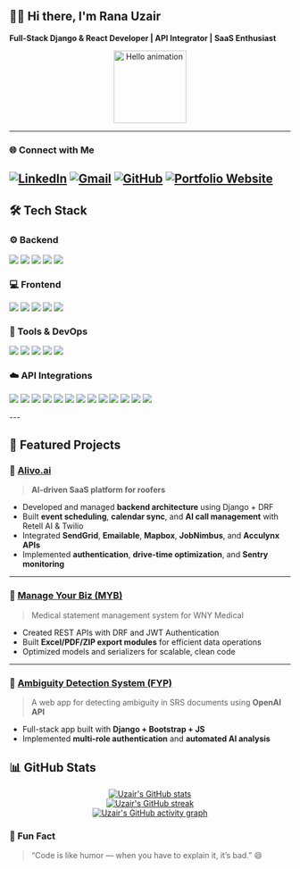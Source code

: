 ## 🧑‍💻 Hi there, I'm **Rana Uzair**  
**Full-Stack Django & React Developer | API Integrator | SaaS Enthusiast**

<p align="center">
<img src="https://media.giphy.com/media/1fhj2FW0661V3Nb2Me/giphy.gif" width="130" alt="Hello animation">
</p>

---
### 🌐 Connect with Me
[![LinkedIn](https://img.shields.io/badge/LinkedIn-0077B5?style=for-the-badge&logo=linkedin&logoColor=white)](https://pk.linkedin.com/in/rana-uzair-983773279) 
[![Gmail](https://img.shields.io/badge/Email-D14836?style=for-the-badge&logo=gmail&logoColor=white)](mailto:ranauzair686@gmail.com)
[![GitHub](https://img.shields.io/badge/GitHub-171515?style=for-the-badge&logo=github&logoColor=white)](https://github.com/Ranauzair686)
[![Portfolio Website](https://img.shields.io/badge/Portfolio%20Website-00bcd4?style=for-the-badge&logo=google-chrome&logoColor=white)](https://ranauzair.netlify.app/)
---

## 🛠️ Tech Stack

### ⚙️ Backend
<p>
<img src="https://img.shields.io/badge/Python-3776AB?style=for-the-badge&logo=python&logoColor=white" />
<img src="https://img.shields.io/badge/Django-092E20?style=for-the-badge&logo=django&logoColor=white" />
<img src="https://img.shields.io/badge/DRF-ff1709?style=for-the-badge&logo=django&logoColor=white" />
<img src="https://img.shields.io/badge/MySQL-005C84?style=for-the-badge&logo=mysql&logoColor=white" />
<img src="https://img.shields.io/badge/SQLite-003B57?style=for-the-badge&logo=sqlite&logoColor=white" />
</p>

### 💻 Frontend
<p>
<img src="https://img.shields.io/badge/React-20232A?style=for-the-badge&logo=react&logoColor=61DAFB" />
<img src="https://img.shields.io/badge/JavaScript-F7DF1E?style=for-the-badge&logo=javascript&logoColor=000" />
<img src="https://img.shields.io/badge/HTML5-E34F26?style=for-the-badge&logo=html5&logoColor=white" />
<img src="https://img.shields.io/badge/CSS3-1572B6?style=for-the-badge&logo=css3&logoColor=white" />
<img src="https://img.shields.io/badge/Bootstrap-563D7C?style=for-the-badge&logo=bootstrap&logoColor=white" />
</p>

### 🧩 Tools & DevOps
<p>
<img src="https://img.shields.io/badge/Git-F05032?style=for-the-badge&logo=git&logoColor=white" />
<img src="https://img.shields.io/badge/GitHub-171515?style=for-the-badge&logo=github&logoColor=white" />
<img src="https://img.shields.io/badge/Docker-2CA5E0?style=for-the-badge&logo=docker&logoColor=white" />
<img src="https://img.shields.io/badge/Sentry-362D59?style=for-the-badge&logo=sentry&logoColor=white" />
<img src="https://img.shields.io/badge/Postman-FF6C37?style=for-the-badge&logo=postman&logoColor=white" />
</p>

### ☁️ API Integrations
<p>
<img src="https://img.shields.io/badge/Google%20Calendar-4285F4?style=for-the-badge&logo=google-calendar&logoColor=white" />
<img src="https://img.shields.io/badge/Microsoft%20Calendar-0078D4?style=for-the-badge&logo=microsoft-outlook&logoColor=white" />
<img src="https://img.shields.io/badge/Mapbox-000000?style=for-the-badge&logo=mapbox&logoColor=white" />
<img src="https://img.shields.io/badge/Acculynx-FFB400?style=for-the-badge&logo=roofing&logoColor=white" />
<img src="https://img.shields.io/badge/JobNimbus-1D4ED8?style=for-the-badge&logo=cloud&logoColor=white" />
<img src="https://img.shields.io/badge/Housecall%20Pro-2E8B57?style=for-the-badge&logo=homeadvisor&logoColor=white" />
<img src="https://img.shields.io/badge/Smarty-FF6F00?style=for-the-badge&logo=smartthings&logoColor=white" />
<img src="https://img.shields.io/badge/SendGrid-0085CA?style=for-the-badge&logo=sendgrid&logoColor=white" />
<img src="https://img.shields.io/badge/Emailable-009688?style=for-the-badge&logo=email&logoColor=white" />
<img src="https://img.shields.io/badge/Twilio-F22F46?style=for-the-badge&logo=twilio&logoColor=white" />
<img src="https://img.shields.io/badge/Retell%20AI-7E57C2?style=for-the-badge&logo=openai&logoColor=white" />
<img src="https://img.shields.io/badge/OpenAI-412991?style=for-the-badge&logo=openai&logoColor=white" />
<img src="https://img.shields.io/badge/Sentry-362D59?style=for-the-badge&logo=sentry&logoColor=white" />
</p>
---

## 🧠 Featured Projects

### 🔹 [Alivo.ai](http://alivo.ai)
> **AI-driven SaaS platform for roofers**

- Developed and managed **backend architecture** using Django + DRF  
- Built **event scheduling**, **calendar sync**, and **AI call management** with Retell AI & Twilio  
- Integrated **SendGrid**, **Emailable**, **Mapbox**, **JobNimbus**, and **Acculynx APIs**  
- Implemented **authentication**, **drive-time optimization**, and **Sentry monitoring**

---

### 🔹 [Manage Your Biz (MYB)](https://github.com/Ranauzair686)
> Medical statement management system for WNY Medical

- Created REST APIs with DRF and JWT Authentication  
- Built **Excel/PDF/ZIP export modules** for efficient data operations  
- Optimized models and serializers for scalable, clean code  

---

### 🔹 [Ambiguity Detection System (FYP)](https://github.com/Ranauzair686/FYP)
> A web app for detecting ambiguity in SRS documents using **OpenAI API**

- Full-stack app built with **Django + Bootstrap + JS**  
- Implemented **multi-role authentication** and **automated AI analysis**

## 📊 GitHub Stats

<p align="center">
  <a href="https://github.com/Ranauzair686">
    <img src="https://github-readme-stats.vercel.app/api?username=Ranauzair686&show_icons=true&theme=material-palenight&hide=stars,issues,prs&hide_rank=true" alt="Uzair's GitHub stats" />
  </a>
  <br/>
  <a href="https://github.com/Ranauzair686">
    <img src="https://github-readme-streak-stats.herokuapp.com?user=Ranauzair686&theme=material-palenight" alt="Uzair's GitHub streak" />
  </a>
  <br/>
  <a href="https://github.com/Ranauzair686">
    <img src="https://github-readme-activity-graph.vercel.app/graph?username=Ranauzair686&theme=material-palenight" alt="Uzair's GitHub activity graph" />
  </a>
</p>

### 🧩 Fun Fact
> “Code is like humor — when you have to explain it, it’s bad.” 😄
